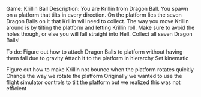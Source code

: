 Game: Krillin Ball
Description: You are Krillin from Dragon Ball. You spawn on a platform that tilts in every direction. On the platform lies the seven Dragon Balls on it that Krillin will need to collect. The way you move Krillin around is by tilting the platform and letting Krillin roll. Make sure to avoid the holes though, or else you will fall straight into Hell. Collect all seven Dragon Balls!

To do:
Figure out how to attach Dragon Balls to platform without having them fall due to gravity
 Attach it to the platform in hierarchy
 Set kinematic

Figure out how to make Krillin not bounce when the platform rotates quickly
 Change the way we rotate the platform
 Originally we wanted to use the flight simulator controls to tilt the platform but we realized this was not efficient
 

